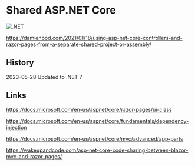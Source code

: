 # Shared ASP.NET Core

[![.NET](https://github.com/damienbod/SharedAspNetCore/workflows/.NET/badge.svg)](https://github.com/damienbod/SharedAspNetCore/actions?query=workflow%3A.NET)

https://damienbod.com/2021/01/18/using-asp-net-core-controllers-and-razor-pages-from-a-separate-shared-project-or-assembly/

## History 

2023-05-28 Updated to .NET 7

## Links

https://docs.microsoft.com/en-us/aspnet/core/razor-pages/ui-class

https://docs.microsoft.com/en-us/aspnet/core/fundamentals/dependency-injection

https://docs.microsoft.com/en-us/aspnet/core/mvc/advanced/app-parts

https://wakeupandcode.com/asp-net-core-code-sharing-between-blazor-mvc-and-razor-pages/


